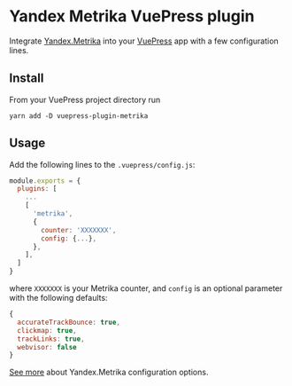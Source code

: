 # Yandex Metrika VuePress plugin

Integrate [Yandex.Metrika](https://metrika.yandex.ru/) into your
[VuePress](http://vuepress.vuejs.org) app with a few configuration lines.

## Install

From your VuePress project directory run

```shell
yarn add -D vuepress-plugin-metrika
```

## Usage

Add the following lines to the `.vuepress/config.js`:

```js
module.exports = {
  plugins: [
    ...
    [
      'metrika',
      {
        counter: 'XXXXXXX',
        config: {...},
      },
    ],
  ]
}
```

where `XXXXXXX` is your Metrika counter, and `config` is an optional parameter
with the following defaults:

```js
{
  accurateTrackBounce: true,
  clickmap: true,
  trackLinks: true,
  webvisor: false
}     
```

[See more](https://yandex.ru/support/metrica/code/counter-initialize.html)
about Yandex.Metrika configuration  options.